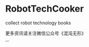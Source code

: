# RobotTechCooker
collect robot technology books

更多资讯请关注微信公众号《混沌无形》

<img src="Img\GZH.png" alt="GZH" style="zoom:25%;" />


